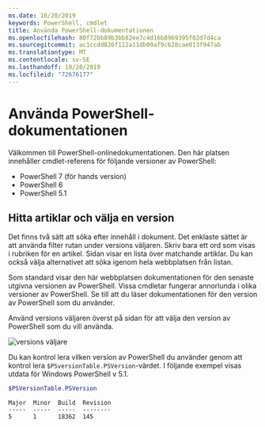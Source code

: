 ```yaml
---
ms.date: 10/20/2019
keywords: PowerShell, cmdlet
title: Använda PowerShell-dokumentationen
ms.openlocfilehash: 80f72bb89b3bb82ee7c4d16b8969395f02d7d4ca
ms.sourcegitcommit: ac1ccdd826f112a11db09af9c628cae013f947ab
ms.translationtype: MT
ms.contentlocale: sv-SE
ms.lasthandoff: 10/20/2019
ms.locfileid: "72676177"
---
```

# <a name="how-to-use-the-powershell-documentation"></a>Använda PowerShell-dokumentationen

Välkommen till PowerShell-onlinedokumentationen. Den här platsen innehåller cmdlet-referens för följande versioner av PowerShell:

- PowerShell 7 (för hands version)
- PowerShell 6
- PowerShell 5.1

## <a name="finding-articles-and-selecting-a-version"></a>Hitta artiklar och välja en version

Det finns två sätt att söka efter innehåll i dokument. Det enklaste sättet är att använda filter rutan under versions väljaren. Skriv bara ett ord som visas i rubriken för en artikel. Sidan visar en lista över matchande artiklar. Du kan också välja alternativet att söka igenom hela webbplatsen från listan.

Som standard visar den här webbplatsen dokumentationen för den senaste utgivna versionen av PowerShell. Vissa cmdletar fungerar annorlunda i olika versioner av PowerShell. Se till att du läser dokumentationen för den version av PowerShell som du använder.

Använd versions väljaren överst på sidan för att välja den version av PowerShell som du vill använda.

![versions väljare](images/how-to-use-docs/version-search.gif)

Du kan kontrol lera vilken version av PowerShell du använder genom att kontrol lera `$PSversionTable.PSVersion`-värdet. I följande exempel visas utdata för Windows PowerShell v 5.1.

```powershell
$PSVersionTable.PSVersion
```

```Output
Major  Minor  Build  Revision
-----  -----  -----  --------
5      1      18362  145
```
